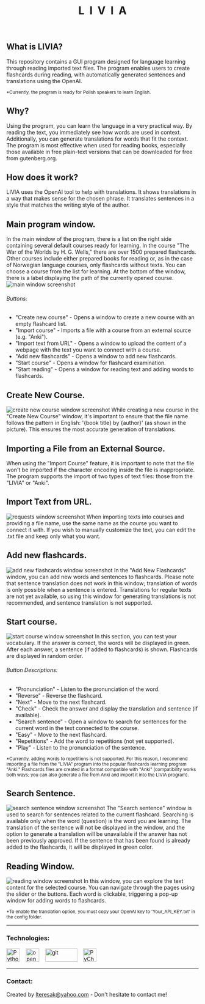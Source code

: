 # <center>L<span>&nbsp;&nbsp;</span>I<span>&nbsp;&nbsp;</span>V<span>&nbsp;&nbsp;</span>I<span>&nbsp;&nbsp;</span>A</center>

<br>

## What is LIVIA?
This repository contains a GUI program designed for language learning through reading imported text files. The program 
enables users to create flashcards during reading, with automatically generated sentences and translations using the 
OpenAI.

<sub>*Currently, the program is ready for Polish speakers to learn English.</sub>

## Why?
Using the program, you can learn the language in a very practical way. By reading the text, you immediately see how 
words are used in context. Additionally, you can generate translations for words that fit the context. The program is 
most effective when used for reading books, especially those available in free plain-text versions that can be 
downloaded for free from gutenberg.org.

## How does it work?
LIVIA uses the OpenAI tool to help with translations. It shows translations in a way that makes sense for the chosen 
phrase. It translates sentences in a style that matches the writing style of the author.

## Main program window.
In the main window of the program, there is a list on the right side containing several default courses ready for 
learning. In the course "The War of the Worlds by H. G. Wells," there are over 1500 prepared flashcards. Other courses 
include either prepared books for reading or, as in the case of Norwegian language courses, only flashcards without 
texts. You can choose a course from the list for learning. At the bottom of the window, there is a label displaying 
the path of the currently opened course.
![main window screenshot](./images/Main_window.png)

###### Buttons:
- "Create new course" - Opens a window to create a new course with an empty flashcard list.
- "Import course" - Imports a file with a course from an external source (e.g. "Anki").
- "Import text from URL" -  Opens a window to upload the content of a webpage with the text you want to connect with 
a course.
- "Add new flashcards" - Opens a window to add new flashcards.
- "Start course" - Opens a window for flashcard examination.
- "Start reading" - Opens a window for reading text and adding words to flashcards.

## Create New Course.
![create new course window screenshot](./images/Create_new_course_window.png)
While creating a new course in the "Create New Course" window, it's important to ensure that the file name follows 
the pattern in English: '{book title} by {author}' (as shown in the picture). This ensures the most accurate 
generation of translations.

## Importing a File from an External Source.
When using the "Import Course" feature, it is important to note that the file won't be imported if the character 
encoding inside the file is inappropriate. The program supports the import of two types of text files: 
those from the "LIVIA" or "Anki".

## Import Text from URL.
![requests window screenshot](./images/Requests_window.png)
When importing texts into courses and providing a file name, use the same name as the course you want to connect it 
with. If you wish to manually customize the text, you can edit the .txt file and keep only what you want.

## Add new flashcards.
![add new flashcards window screenshot](./images/Add_new_flashcards_window.png)
In the "Add New Flashcards" window, you can add new words and sentences to flashcards. Please note that sentence 
translation does not work in this window; translation of words is only possible when a sentence is entered. Translations 
for regular texts are not yet available, so using this window for generating translations is not recommended, and 
sentence translation is not supported.

## Start course.
![start course window screenshot](./images/Start_course_window.png)
In this section, you can test your vocabulary. If the answer is correct, the words will be displayed in green. After 
each answer, a sentence (if added to flashcards) is shown. Flashcards are displayed in random order.

###### Button Descriptions:
- "Pronunciation" - Listen to the pronunciation of the word.
- "Reverse" - Reverse the flashcard.
- "Next" - Move to the next flashcard.
- "Check" - Check the answer and display the translation and sentence (if available).
- "Search sentence" - Open a window to search for sentences for the current word in the text connected to the course.
- "Easy" - Move to the next flashcard.
- "Repetitions" - Add the word to repetitions (not yet supported).
- "Play" - Listen to the pronunciation of the sentence.

<sub>*Currently, adding words to repetitions is not supported. For this reason, I recommend importing a file from 
the "LIVIA" program into the popular flashcards learning program "Anki." Flashcards files are created in a format 
compatible with "Anki" (compatibility works both ways; you can also generate a file from Anki and import it into 
the LIVIA program).</sub>

## Search Sentence.
![search sentence window screenshot](./images/Search_sentence_window.png)
The "Search sentence" window is used to search for sentences related to the current flashcard. Searching is available 
only when the word (question) is the word you are learning. The translation of the sentence will not be displayed in 
the window, and the option to generate a translation will be unavailable if the answer has not been previously approved. 
If the sentence that has been found is already added to the flashcards, it will be displayed in green color.

## Reading Window.
![reading window screenshot](./images/Reading_window.png)
In this window, you can explore the text content for the selected course. You can navigate through the pages using 
the slider or the buttons. Each word is clickable, triggering a pop-up window for adding words to flashcards.

<sub>*To enable the translation option, you must copy your OpenAI key to 'Your_API_KEY.txt' in the config folder.</sub>

---

### Technologies:

<img src="./images/icons/python.png" width="35" height="35" alt="Python"><span>&nbsp;&nbsp;&nbsp;</span>
<img src="./images/icons/openai.png" width="35" height="35" alt="openai"><span>&nbsp;&nbsp;&nbsp;</span>
<img src="./images/icons/Git.png" width="84" height="35" alt="git"><span>&nbsp;&nbsp;&nbsp;</span>
<img src="https://resources.jetbrains.com/storage/products/company/brand/logos/PyCharm_icon.png" alt="PyCharm logo." width="35" height="35">


---
### Contact:
Created by lteresak@yahoo.com - Don't hesitate to contact me!
